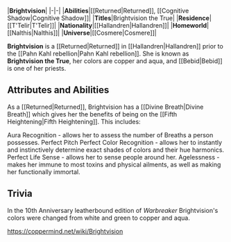 |**Brightvision**|
|-|-|
|**Abilities**|[[Returned\|Returned]], [[Cognitive Shadow\|Cognitive Shadow]]|
|**Titles**|Brightvision the True|
|**Residence**|[[T'Telir\|T'Telir]]|
|**Nationality**|[[Hallandren\|Hallandren]]|
|**Homeworld**|[[Nalthis\|Nalthis]]|
|**Universe**|[[Cosmere\|Cosmere]]|

**Brightvision** is a [[Returned\|Returned]] in [[Hallandren\|Hallandren]] prior to the [[Pahn Kahl rebellion\|Pahn Kahl rebellion]].
She is known as **Brightvision the True**, her colors are copper and aqua, and [[Bebid\|Bebid]] is one of her priests.

## Attributes and Abilities
As a [[Returned\|Returned]], Brightvision has a [[Divine Breath\|Divine Breath]] which gives her the benefits of being on the [[Fifth Heightening\|Fifth Heightening]]. This includes:

Aura Recognition - allows her to assess the number of Breaths a person possesses.
Perfect Pitch
Perfect Color Recognition - allows her to instantly and instinctively determine exact shades of colors and their hue harmonics.
Perfect Life Sense - allows her to sense people around her.
Agelessness - makes her immune to most toxins and physical ailments, as well as making her functionally immortal.
## Trivia
In the 10th Anniversary leatherbound edition of *Warbreaker* Brightvision's colors were changed from white and green to copper and aqua.


https://coppermind.net/wiki/Brightvision